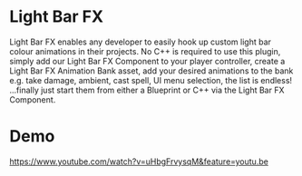 # Light Bar FX
Light Bar FX enables any developer to easily hook up custom light bar colour animations in their projects. No C++ is required to use this plugin, simply add our Light Bar FX Component to your player controller, create a Light Bar FX Animation Bank asset, add your desired animations to the bank e.g. take damage, ambient, cast spell, UI menu selection, the list is endless! ...finally just start them from either a Blueprint or C++ via the Light Bar FX Component.

# Demo
https://www.youtube.com/watch?v=uHbgFrvysqM&feature=youtu.be
